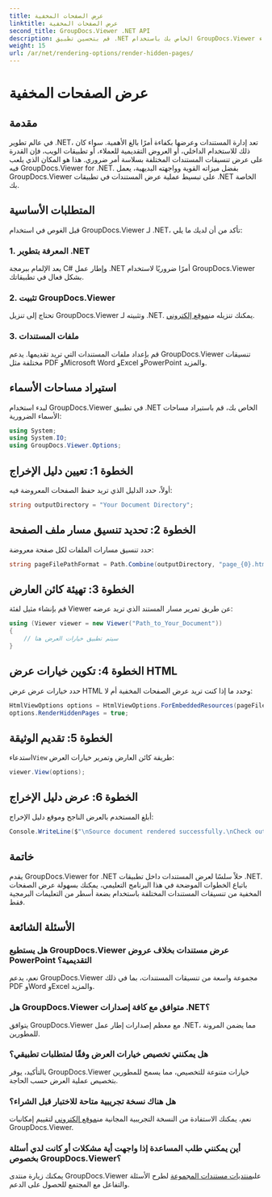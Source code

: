 ```yaml
---
title: عرض الصفحات المخفية
linktitle: عرض الصفحات المخفية
second_title: GroupDocs.Viewer .NET API
description: قم بتحسين تطبيق .NET الخاص بك باستخدام GroupDocs.Viewer لعرض المستندات بسلاسة. اتبع دليلنا خطوة بخطوة لعرض الصفحات المخفية دون عناء.
weight: 15
url: /ar/net/rendering-options/render-hidden-pages/
---
```


# عرض الصفحات المخفية

## مقدمة
في عالم تطوير .NET، تعد إدارة المستندات وعرضها بكفاءة أمرًا بالغ الأهمية. سواء كان ذلك للاستخدام الداخلي، أو العروض التقديمية للعملاء، أو تطبيقات الويب، فإن القدرة على عرض تنسيقات المستندات المختلفة بسلاسة أمر ضروري. هذا هو المكان الذي يلعب فيه GroupDocs.Viewer for .NET. بفضل ميزاته القوية وواجهته البديهية، يعمل GroupDocs.Viewer على تبسيط عملية عرض المستندات في تطبيقات .NET الخاصة بك.
## المتطلبات الأساسية
قبل الغوص في استخدام GroupDocs.Viewer لـ .NET، تأكد من أن لديك ما يلي:
### 1. المعرفة بتطوير .NET
يعد الإلمام ببرمجة C# وإطار عمل .NET أمرًا ضروريًا لاستخدام GroupDocs.Viewer بشكل فعال في تطبيقاتك.
### 2. تثبيت GroupDocs.Viewer
 تحتاج إلى تنزيل GroupDocs.Viewer وتثبيته لـ .NET. يمكنك تنزيله من[موقع إلكتروني](https://releases.groupdocs.com/viewer/net/).
### 3. ملفات المستندات
قم بإعداد ملفات المستندات التي تريد تقديمها. يدعم GroupDocs.Viewer تنسيقات مختلفة مثل PDF وMicrosoft Word وExcel وPowerPoint والمزيد.

## استيراد مساحات الأسماء
لبدء استخدام GroupDocs.Viewer في تطبيق .NET الخاص بك، قم باستيراد مساحات الأسماء الضرورية:
```csharp
using System;
using System.IO;
using GroupDocs.Viewer.Options;
```
## الخطوة 1: تعيين دليل الإخراج
أولاً، حدد الدليل الذي تريد حفظ الصفحات المعروضة فيه:
```csharp
string outputDirectory = "Your Document Directory";
```
## الخطوة 2: تحديد تنسيق مسار ملف الصفحة
حدد تنسيق مسارات الملفات لكل صفحة معروضة:
```csharp
string pageFilePathFormat = Path.Combine(outputDirectory, "page_{0}.html");
```
## الخطوة 3: تهيئة كائن العارض
قم بإنشاء مثيل لفئة Viewer عن طريق تمرير مسار المستند الذي تريد عرضه:
```csharp
using (Viewer viewer = new Viewer("Path_to_Your_Document"))
{
    // سيتم تطبيق خيارات العرض هنا
}
```
## الخطوة 4: تكوين خيارات عرض HTML
حدد خيارات عرض عرض HTML وحدد ما إذا كنت تريد عرض الصفحات المخفية أم لا:
```csharp
HtmlViewOptions options = HtmlViewOptions.ForEmbeddedResources(pageFilePathFormat);
options.RenderHiddenPages = true;
```
## الخطوة 5: تقديم الوثيقة
 استدعاء`View` طريقة كائن العارض وتمرير خيارات العرض:
```csharp
viewer.View(options);
```
## الخطوة 6: عرض دليل الإخراج
أبلغ المستخدم بالعرض الناجح وموقع دليل الإخراج:
```csharp
Console.WriteLine($"\nSource document rendered successfully.\nCheck output in {outputDirectory}.");
```

## خاتمة
يقدم GroupDocs.Viewer for .NET حلاً سلسًا لعرض المستندات داخل تطبيقات .NET. باتباع الخطوات الموضحة في هذا البرنامج التعليمي، يمكنك بسهولة عرض الصفحات المخفية من تنسيقات المستندات المختلفة باستخدام بضعة أسطر من التعليمات البرمجية فقط.
## الأسئلة الشائعة
### هل يستطيع GroupDocs.Viewer عرض مستندات بخلاف عروض PowerPoint التقديمية؟
نعم، يدعم GroupDocs.Viewer مجموعة واسعة من تنسيقات المستندات، بما في ذلك PDF وWord وExcel والمزيد.
### هل GroupDocs.Viewer متوافق مع كافة إصدارات .NET؟
يتوافق GroupDocs.Viewer مع معظم إصدارات إطار عمل .NET، مما يضمن المرونة للمطورين.
### هل يمكنني تخصيص خيارات العرض وفقًا لمتطلبات تطبيقي؟
بالتأكيد، يوفر GroupDocs.Viewer خيارات متنوعة للتخصيص، مما يسمح للمطورين بتخصيص عملية العرض حسب الحاجة.
### هل هناك نسخة تجريبية متاحة للاختبار قبل الشراء؟
نعم، يمكنك الاستفادة من النسخة التجريبية المجانية من[موقع إلكتروني](https://releases.groupdocs.com/) لتقييم إمكانيات GroupDocs.Viewer.
### أين يمكنني طلب المساعدة إذا واجهت أية مشكلات أو كانت لدي أسئلة بخصوص GroupDocs.Viewer؟
 يمكنك زيارة منتدى GroupDocs.Viewer على[منتديات مستندات المجموعة](https://forum.groupdocs.com/c/viewer/9) لطرح الأسئلة والتفاعل مع المجتمع للحصول على الدعم.